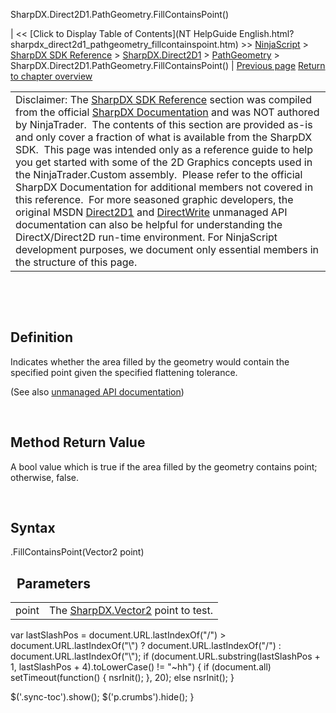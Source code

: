 ﻿










 


SharpDX.Direct2D1.PathGeometry.FillContainsPoint()







| &lt;&lt; [Click to Display Table of Contents](NT HelpGuide English.html?sharpdx_direct2d1_pathgeometry_fillcontainspoint.htm) &gt;&gt;
 [NinjaScript](ninjascript.htm) &gt; [SharpDX SDK Reference](sharpdx_sdk_reference.htm) &gt; [SharpDX.Direct2D1](sharpdx_direct2d1.htm) &gt; [PathGeometry](sharpdx_direct2d1_pathgeometry.htm) &gt;
SharpDX.Direct2D1.PathGeometry.FillContainsPoint() | [Previous page](sharpdx_direct2d1_pathgeometry_figurecount.htm)
[Return to chapter overview](sharpdx_direct2d1_pathgeometry.htm)












|  |
| --- |
| Disclaimer: The [SharpDX SDK Reference](sharpdx_sdk_reference.htm) section was compiled from the official [SharpDX Documentation](http://sharpdx.org/) and was NOT authored by NinjaTrader.  The contents of this section are provided as-is and only cover a fraction of what is available from the SharpDX SDK.  This page was intended only as a reference guide to help you get started with some of the 2D Graphics concepts used in the NinjaTrader.Custom assembly.  Please refer to the official SharpDX Documentation for additional members not covered in this reference.  For more seasoned graphic developers, the original MSDN [Direct2D1](https://msdn.microsoft.com/en-us/library/windows/desktop/dd370990.aspx) and [DirectWrite](https://msdn.microsoft.com/en-us/library/windows/desktop/dd368038.aspx) unmanaged API documentation can also be helpful for understanding the DirectX/Direct2D run-time environment. For NinjaScript development purposes, we document only essential members in the structure of this page. |



 


 


Definition
----------


Indicates whether the area filled by the geometry would contain the specified point given the specified flattening tolerance.


(See also [unmanaged API documentation](http://msdn.microsoft.com/en-us/library/dd316687.aspx))


 


Method Return Value
-------------------


A bool value which is true if the area filled by the geometry contains point; otherwise, false.


 


Syntax
------


<pathgeometry>.FillContainsPoint(Vector2 point)


 
Parameters
------------




|  |  |
| --- | --- |
| point | The [SharpDX.Vector2](sharpdx_vector2.htm) point to test. |






 
 var lastSlashPos = document.URL.lastIndexOf("/") &gt; document.URL.lastIndexOf("\\") ? document.URL.lastIndexOf("/") : document.URL.lastIndexOf("\\");
 if (document.URL.substring(lastSlashPos + 1, lastSlashPos + 4).toLowerCase() != "~hh") {
 if (document.all) setTimeout(function() {
 nsrInit();
 }, 20);
 else nsrInit();
 }
 
 
 $('.sync-toc').show();
 $('p.crumbs').hide();
 }
 
 
 



</pathgeometry>